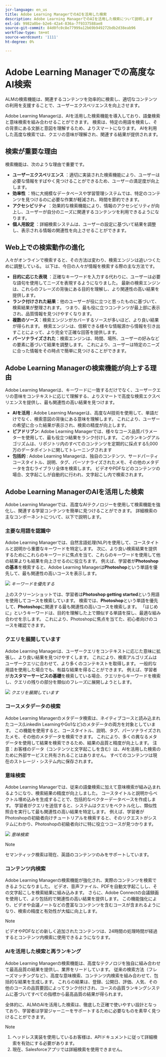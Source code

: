 ```yaml
---
jcr-language: en_us
title: Adobe Learning ManagerでのAIを活用した検索
description: Adobe Learning ManagerでのAIを活用した検索について説明します
exl-id: 9982a8be-b2e6-42a4-836a-7f9337588ae8
source-git-commit: 84d0fc0c8e77999a12b69b949272bdb2d38eab96
workflow-type: tm+mt
source-wordcount: '1111'
ht-degree: 0%

---
```


# Adobe Learning Managerでの高度なAI検索

ALMの検索機能は、関連するコンテンツを効率的に検索し、適切なコンテンツの利用を支援することで、ユーザーエクスペリエンスを向上させます。

Adobe Learning Managerは、AIを活用した検索機能を導入しており、語彙検索と意味検索を組み合わせることができます。 検索は、特定の用語を検索し、その背景にある文脈と意図を理解するため、よりスマートになります。 AIを利用した高度な検索では、クエリの意味が理解され、関連する結果が提供されます。

## 検索が重要な理由

検索機能は、次のような理由で重要です。

* **ユーザーエクスペリエンス** ：適切に実装された検索機能により、ユーザーは必要な情報をすばやく見つけることができるため、ユーザーの満足度が向上します。
* **効率性** ：特に大規模なデータベースや学習管理システムでは、特定のコンテンツを見つけるのに必要な作業が軽減され、時間を節約できます。
* **アクセシビリティ** ：効果的な検索機能により、情報のアクセシビリティが向上し、ユーザーが自分のニーズに関連するコンテンツを利用できるようになります。
* **個人用設定** ：詳細検索システムは、ユーザーの設定に基づいて結果を調整し、表示される情報の関連性を向上させることができます。

## Web上での検索動作の進化

人々がオンラインで検索すると、その方法は変わり、検索エンジンは追いつくために調整している。 以下は、今日の人々が情報を検索する際の主な方法です。

* **目的に応じた表現** ：正確なキーワードを入力する代わりに、ユーザーは必要な語句を使用してニーズを表現するようになりました。 最新の検索エンジンは、これらのフレーズの背後にある目的を理解し、より関連性の高い結果を提供します。
* **ランク付けされた結果**：他のユーザーが役に立つと思ったものに基づいて、検索結果が整理されます。 つまり、最も役に立つコンテンツが最上部に表示され、品質情報を見つけやすくなります。
* **複数のソース**：検索エンジンがカバーするソースが多いほど、より良い結果が得られます。 検索エンジンは、信頼できる様々な情報源から情報を引き出すことによって、より完全で正確な回答を提供します。
* **パーソナライズされた**：検索エンジンは、時間、場所、ユーザーの好みなどの要素に基づいて結果を調整します。 これにより、ユーザーは特定のニーズに合った情報をその時点で簡単に見つけることができます。

## Adobe Learning Managerの検索機能が向上する理由

Adobe Learning Managerは、キーワードに一致するだけでなく、ユーザークエリの意味をコンテキストに応じて理解する、よりスマートで高度な検索エクスペリエンスを提供し、最も関連性の高い結果を見つけます。

* **AIを活用** : Adobe Learning Managerは、高度なAI技術を使用して、単語だけでなく、検索意図の背後にある意味を理解します。 これにより、ユーザーの希望に合った結果が表示され、検索の精度が向上します。
* **ピアドリブン**: Adobe Learning Managerでは、様々なコース品質パラメーターを使用して、最も役立つ結果をランク付けします。 このランキングアルゴリズムは、リポジトリ内のすべてのコンテンツを定期的に採点する5,000万のデータポイントに関してトレーニングされます
* **包括的** : Adobe Learning Managerは、独自のコンテンツ、サードパーティコースタイトル、説明、タグ、パーソナライズされたメモ、その他のメタデータを含むライブラリ全体を検索します。 ビデオやPDFなどのコンテンツの場合、文字起こしが自動的に行われ、文字起こし内で検索されます。

## Adobe Learning ManagerのAIを活用した検索

Adobe Learning Managerでは、高度なAIテクノロジーを使用して検索機能を強化し、関連する学習コンテンツを簡単に見つけることができます。 詳細検索の主なコンポーネントについて、以下で説明します。

### 主要な用語を認識中

Adobe Learning Managerでは、自然言語処理(NLP)を使用して、コースタイトルと説明から重要なキーワードを特定します。 次に、より良い検索結果を提供するためにこれらのキーワードに焦点を当て、これらのキーワードを使用して他の結果よりも結果を向上させるのに役立ちます。 例えば、学習者が&#x200B;**Photoshopの基本**&#x200B;を検索すると、Adobe Learning Managerは&#x200B;**Photoshop**&#x200B;という単語を優先して、最も関連性の高いコースを表示します。

![](assets/search-2.png)
_キーワードを優先する_

上のスクリーンショットでは、学習者は&#x200B;**Photoshop getting started**&#x200B;という用語を使用してコースを検索しています。 検索では、**Photoshop**&#x200B;という単語を優先して、**Photoshop**&#x200B;に関連する最も関連性の高いコースを検索します。 「はじめに」というキーワードは、目的を理解した上で類似する単語を探し、最適な組み合わせを示します。 これにより、Photoshopに焦点を当てた、初心者向けのコースを確認できます。

### クエリを展開しています

Adobe Learning Managerは、ユーザークエリをコンテキストに応じた意味に拡張し、より良い結果を見つけやすくします。 これにより、検索アルゴリズムはユーザークエリに合わせて、より多くのコンテキストを取得します。 一般的な用語を使用した場合でも、有益な結果を得ることができます。 例えば、学習者が&#x200B;**カスタマーサービスの基礎**&#x200B;を検索している場合、クエリからキーワードを検索し、クエリの残りの部分を類似のフレーズに展開しようとします。

![](assets/search-1.png)
_クエリを展開しています_

### コースメタデータの検索

Adobe Learning Managerのメタデータ検索は、ネイティブコースと読み込まれたコース(LinkedIn LearningやGo1など)のメタデータの両方を対象としています。 この機能を使用すると、コースタイトル、説明、タグ、パーソナライズされたメモ、その他のメタデータを検索できます。 これにより、多くの異なるメタデータを使用して結果を検索できるため、結果の品質と精度が向上します。
注意：お客様のデータ（コンテンツと文字起こしを含む）は、AIを活用した検索のために外部サービスと共有されることはありません。 すべてのコンテンツは現在のストレージ・システム内に保存されます。

### 意味検索

Adobe Learning Managerでは、従来の語彙検索に加えて意味検索が組み込まれるようになり、検索結果の精度が向上しました。 コースタイトルと説明からベクトル埋め込みを生成することで、包括的なベクターデータベースを作成します。 学習者がクエリを送信すると、システムはクエリをベクトル化し、類似性照合を実行して最も関連性の高い結果を特定します。 例えば、学習者がPhotoshopの初級者向けチュートリアルを検索すると、そのリクエストがシステムにわかり、Photoshopの初級者向けに特に役立つコースが見つかります。

![](assets/semantic-search.png)
_意味検索_

>[!NOTE]
>
>セマンティック検索は現在、英語のコンテンツのみをサポートしています。

### コンテンツ内検索

Adobe Learning Managerの検索機能が強化され、実際のコンテンツを検索できるようになりました。 ビデオ、音声ファイル、PDFを自動文字起こしし、その文字起こしを検索結果に組み込みます。 さらに、Adobe Connectの会議録画を使用して、より包括的で関連性の高い結果を提供します。 この機能強化により、ビデオや会議ノートなどの豊富なコンテンツを含むコースが含まれるようになり、検索の精度と有効性が大幅に向上します。

>[!NOTE]
>
>ビデオやPDFなどの新しく追加されたコンテンツは、24時間の処理時間が経過するとコンテンツ内検索に使用できるようになります。

### AIを活用した検索と再ランキング

Adobe Learning Managerの検索機能は、高度なテクノロジを独自に組み合わせて最高品質の結果を提供し、業界をリードしています。 従来の検索方法（フレーズマッチングなど）、高度な意味検索、コンテンツ内検索を組み合わせて、包括的な結果を生成します。 これらの結果は、登録、公開日、評価、人気、その他のコースの品質要因によってランク付けされ、コースの品質ランキングシステムに基づいてすべての指標から最高品質の結果が得られます。

全体的に、ALMのAIを活用した検索は、徹底した正確で使いやすい設計となっており、学習者は学習ジャーニーをサポートするために必要なものを素早く見つけることができます。


>[!NOTE]
>
>1. ヘッドレス実装を使用しているお客様は、APIドキュメントに従って詳細検索を有効にする必要があります。
>2. 現在、Salesforceアプリでは詳細検索を使用できません。
